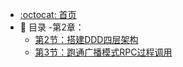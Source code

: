 - [:octocat: 首页](/README)
- :memo: 目录
  -第2章：
    - [第2节：搭建DDD四层架构](/md/第2部分第02节：搭建DDD四层架构.md)
    - [第3节：跑通广播模式RPC过程调用](/md/第2部分第03节：跑通广播模式RPC过程调用.md)